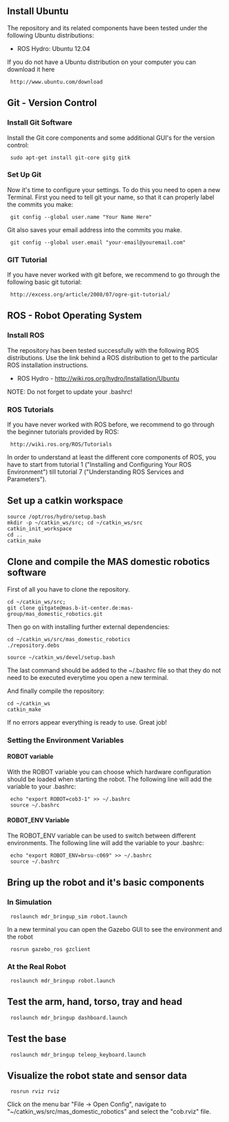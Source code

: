 ## Install Ubuntu
The repository and its related components have been tested under the following Ubuntu distributions:

- ROS Hydro: Ubuntu 12.04

If you do not have a Ubuntu distribution on your computer you can download it here

     http://www.ubuntu.com/download

## Git - Version Control
### Install Git Software
Install the Git core components and some additional GUI's for the version control:

     sudo apt-get install git-core gitg gitk

### Set Up Git
Now it's time to configure your settings. To do this you need to open a new Terminal. First you need to tell git your name, so that it can properly label the commits you make:

     git config --global user.name "Your Name Here"

Git also saves your email address into the commits you make.

     git config --global user.email "your-email@youremail.com"


### GIT Tutorial
If you have never worked with git before, we recommend to go through the following basic git tutorial:

     http://excess.org/article/2008/07/ogre-git-tutorial/


## ROS - Robot Operating System
### Install ROS
The repository has been tested successfully with the following ROS distributions. Use the link behind a ROS distribution to get to the particular ROS installation instructions.


- ROS Hydro - http://wiki.ros.org/hydro/Installation/Ubuntu

NOTE: Do not forget to update your .bashrc!
  

### ROS Tutorials
If you have never worked with ROS before, we recommend to go through the beginner tutorials provided by ROS:

     http://wiki.ros.org/ROS/Tutorials

In order to understand at least the different core components of ROS, you have to start from tutorial 1 ("Installing and Configuring Your ROS Environment") till tutorial 7 ("Understanding ROS Services and Parameters"). 


## Set up a catkin workspace

    source /opt/ros/hydro/setup.bash
    mkdir -p ~/catkin_ws/src; cd ~/catkin_ws/src
    catkin_init_workspace
    cd ..
    catkin_make
    
## Clone and compile the MAS domestic robotics software
First of all you have to clone the repository.

    cd ~/catkin_ws/src;
    git clone gitgate@mas.b-it-center.de:mas-group/mas_domestic_robotics.git

Then go on with installing further external dependencies:
       
    cd ~/catkin_ws/src/mas_domestic_robotics
    ./repository.debs
    
    source ~/catkin_ws/devel/setup.bash

The last command should be added to the ~/.bashrc file so that they do not need to be executed everytime you open a new terminal.


And finally compile the repository:

    cd ~/catkin_ws
    catkin_make


If no errors appear everything is ready to use. Great job!


### Setting the Environment Variables
#### ROBOT variable
With the ROBOT variable you can choose which hardware configuration should be loaded when starting the robot. The following line will add the variable to your .bashrc:

     echo "export ROBOT=cob3-1" >> ~/.bashrc
     source ~/.bashrc



#### ROBOT_ENV Variable
The ROBOT_ENV variable can be used to switch between different environments. The following line will add the variable to your .bashrc:

     echo "export ROBOT_ENV=brsu-c069" >> ~/.bashrc
     source ~/.bashrc



## Bring up the robot and it's basic components
### In Simulation

     roslaunch mdr_bringup_sim robot.launch
     
     
In a new terminal you can open the Gazebo GUI to see the environment and the robot

     rosrun gazebo_ros gzclient


### At the Real Robot

     roslaunch mdr_bringup robot.launch


## Test the arm, hand, torso, tray and head

     roslaunch mdr_bringup dashboard.launch


## Test the base

     roslaunch mdr_bringup teleop_keyboard.launch


## Visualize the robot state and sensor data

     rosrun rviz rviz
     

Click on the menu bar "File -> Open Config", navigate to "~/catkin_ws/src/mas_domestic_robotics" and select the "cob.rviz" file.

     
